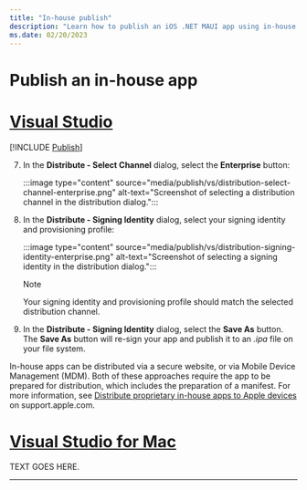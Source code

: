 ```yaml
---
title: "In-house publish"
description: "Learn how to publish an iOS .NET MAUI app using in-house distribution."
ms.date: 02/20/2023
---
```


# Publish an in-house app

<!-- markdownlint-disable MD025 -->
# [Visual Studio](#tab/vs)
<!-- markdownlint-enable MD025 -->

[!INCLUDE [Publish](../includes/publish.md)]

<!-- markdownlint-disable MD029 -->
7. In the **Distribute - Select Channel** dialog, select the **Enterprise** button:

    :::image type="content" source="media/publish/vs/distribution-select-channel-enterprise.png" alt-text="Screenshot of selecting a distribution channel in the distribution dialog.":::
    <!-- markdownlint-enable MD029 -->

1. In the **Distribute - Signing Identity** dialog, select your signing identity and provisioning profile:

    :::image type="content" source="media/publish/vs/distribution-signing-identity-enterprise.png" alt-text="Screenshot of selecting a signing identity in the distribution dialog.":::

    > [!NOTE]
    > Your signing identity and provisioning profile should match the selected distribution channel.

1. In the **Distribute - Signing Identity** dialog, select the **Save As** button. The **Save As** button will re-sign your app and publish it to an *.ipa* file on your file system.

In-house apps can be distributed via a secure website, or via Mobile Device Management (MDM). Both of these approaches require the app to be prepared for distribution, which includes the preparation of a manifest. For more information, see [Distribute proprietary in-house apps to Apple devices](https://support.apple.com/guide/deployment/depce7cefc4d/web) on support.apple.com.

<!-- markdownlint-disable MD025 -->
# [Visual Studio for Mac](#tab/vsmac)
<!-- markdownlint-enable MD025 -->

TEXT GOES HERE.

---
